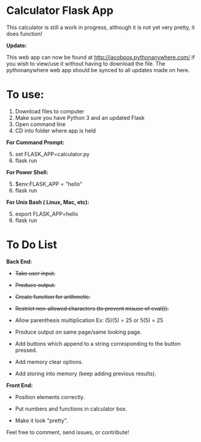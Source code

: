 # Calculator Flask App


This calculator is still a work in progress, although it is not yet very pretty, it does function!

**Update:**

This web app can now be found at http://jacobpox.pythonanywhere.com/ if you wish to view/use it without having to download the file. The pythonanywhere web app should be synced to all updates made on here.

# To use:

1. Download files to computer
2. Make sure you have Python 3 and an updated Flask
3. Open command line
4. CD into folder where app is held

**For Command Prompt:**

5. set FLASK_APP=calculator.py
6. flask run

**For Power Shell:**

5. $env:FLASK_APP = "hello"
6. flask run

**For Unix Bash ( Linux, Mac, etc):**

5. export FLASK_APP=hello
6. flask run

# To Do List

**Back End:**

* ~~Take user input.~~

* ~~Produce output.~~

* ~~Create function for arithmetic.~~

* ~~Restrict non-allowed characters (to prevent misuse of eval()).~~

* Allow parenthesis multiplication Ex: (5)(5) = 25 or 5(5) = 25

* Produce output on same page/same looking page.

* Add buttons which append to a string corresponding to the button pressed.

* Add memory clear options.

* Add storing into memory (keep adding previous results).


**Front End:**

* Position elements correctly.

* Put numbers and functions in calculator box.

* Make it look "pretty".

Feel free to comment, send issues, or contribute!
